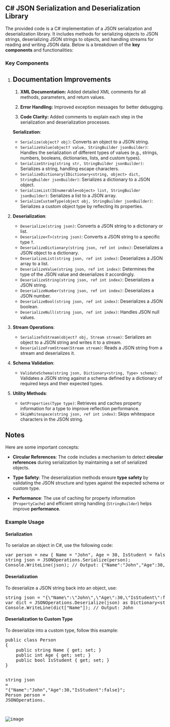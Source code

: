 <!-- Doc 2 is in language en-US. Optimizing Doc 2 for scanning, using lists and bold where appropriate, but keeping language en-US, and adding id attributes to every HTML element: --><h2 id="9tbfynt">C# JSON Serialization and Deserialization Library</h2>
<p id="9tbfynt">The provided code is a C# implementation of a JSON serialization and deserialization library. It includes methods for serializing objects to JSON strings, deserializing JSON strings to objects, and handling streams for reading and writing JSON data. Below is a breakdown of the <strong>key components</strong> and functionalities:</p>
<h3 id="oht0pwe">Key Components</h3>
<ol start="1" id="rle8n3">
<li id="15j611i">

<!-- Doc 2 is in language en-US. Optimizing Doc 2 for scanning, using lists and bold where appropriate, but keeping language en-US, and adding id attributes to every HTML element: --><h2 id="48ru0id">Documentation Improvements</h2>
<ol start="1" id="48ru0id">
<li id="uykyufm">
<p id="or0h0y"><strong>XML Documentation:</strong> Added detailed XML comments for all methods, parameters, and return values.</p>
</li>
<li id="9kfxgc">
<p id="us5zy5f"><strong>Error Handling:</strong> Improved exception messages for better debugging.</p>
</li>
<li id="1jhz2t">
<p id="t3dlc7q"><strong>Code Clarity:</strong> Added comments to explain each step in the serialization and deserialization processes.</p>
</li>
</ol>
    
<p id="bjmyhgb"><strong>Serialization</strong>:</p>
<ul id="axydcd">
<li id="4zbvr5o"><code id="ojrx0g">Serialize(object? obj)</code>: Converts an object to a JSON string.</li>
<li id="ajqeyp"><code id="sih6k7">SerializeValue(object? value, StringBuilder jsonBuilder)</code>: Handles the serialization of different types of values (e.g., strings, numbers, booleans, dictionaries, lists, and custom types).</li>
<li id="kldv429"><code id="mbfjupn">SerializeString(string str, StringBuilder jsonBuilder)</code>: Serializes a string, handling escape characters.</li>
<li id="d6mywk"><code id="lu36y5">SerializeDictionary(IDictionary&lt;string, object&gt; dict, StringBuilder jsonBuilder)</code>: Serializes a dictionary to a JSON object.</li>
<li id="fqq5zum"><code id="3x6dk0e">SerializeList(IEnumerable&lt;object&gt; list, StringBuilder jsonBuilder)</code>: Serializes a list to a JSON array.</li>
<li id="kyhqej"><code id="uyty8cw">SerializeCustomType(object obj, StringBuilder jsonBuilder)</code>: Serializes a custom object type by reflecting its properties.</li>
</ul>
</li>
<li id="15kk6ml">
<p id="gkhqy"><strong>Deserialization</strong>:</p>
<ul id="r9hnz5k">
<li id="1jeyu9l"><code id="2s8scy">Deserialize(string json)</code>: Converts a JSON string to a dictionary or list.</li>
<li id="2epztm"><code id="0r54p3p">Deserialize&lt;T&gt;(string json)</code>: Converts a JSON string to a specific type <code id="v2unw2h">T</code>.</li>
<li id="9gmk9u"><code id="8gry1bx">DeserializeDictionary(string json, ref int index)</code>: Deserializes a JSON object to a dictionary.</li>
<li id="yvbvhd"><code id="pt9069">DeserializeList(string json, ref int index)</code>: Deserializes a JSON array to a list.</li>
<li id="iutv4uo"><code id="b414bjq">DeserializeValue(string json, ref int index)</code>: Determines the type of the JSON value and deserializes it accordingly.</li>
<li id="9yw3ohf"><code id="vdgxm3">DeserializeString(string json, ref int index)</code>: Deserializes a JSON string.</li>
<li id="mgpbda"><code id="hukjgrkf">DeserializeNumber(string json, ref int index)</code>: Deserializes a JSON number.</li>
<li id="f3ax2"><code id="4s2it7h">DeserializeBool(string json, ref int index)</code>: Deserializes a JSON boolean.</li>
<li id="tzjcdw"><code id="fag5yds">DeserializeNull(string json, ref int index)</code>: Handles JSON null values.</li>
</ul>
</li>
<li id="hrkkx72">
<p id="b3e8b8"><strong>Stream Operations</strong>:</p>
<ul id="rbbtjh">
<li id="5qpyql4"><code id="u1nuejc">SerializeToStream(object? obj, Stream stream)</code>: Serializes an object to a JSON string and writes it to a stream.</li>
<li id="hq94brb"><code id="14dl6y">DeserializeFromStream(Stream stream)</code>: Reads a JSON string from a stream and deserializes it.</li>
</ul>
</li>
<li id="e525gj9">
<p id="uiltpzh"><strong>Schema Validation</strong>:</p>
<ul id="qohtsqr">
<li id="5nsk3pj"><code id="j1zvbbk">ValidateSchema(string json, Dictionary&lt;string, Type&gt; schema)</code>: Validates a JSON string against a schema defined by a dictionary of required keys and their expected types.</li>
</ul>
</li>
<li id="1fux77n">
<p id="7c94iyp"><strong>Utility Methods</strong>:</p>
<ul id="58ku5oc">
<li id="lbx8pl"><code id="4pocccl">GetProperties(Type type)</code>: Retrieves and caches property information for a type to improve reflection performance.</li>
<li id="oo5ot5"><code id="5sb0k4g">SkipWhitespace(string json, ref int index)</code>: Skips whitespace characters in the JSON string.</li>
</ul>
</li>
</ol>


<!-- Doc 2 is in language en-US. Optimizing Doc 2 for scanning, using lists and bold where appropriate, but keeping language en-US, and adding id attributes to every HTML element: --><h2 id="1n665x">Notes</h2>
<p id="1n665x">Here are some important concepts:</p>
<ul id="qpwvopf">
<li id="kg7w6t9">
    <p id="xmrfy2q"><strong>Circular References</strong>: The code includes a mechanism to detect <strong>circular references</strong> during serialization by maintaining a set of serialized objects.</p>
</li>
<li id="0k8z4b">
    <p id="1yn2wam"><strong>Type Safety</strong>: The deserialization methods ensure <strong>type safety</strong> by validating the JSON structure and types against the expected schema or custom type.</p>
</li>
<li id="wqtt73s">
    <p id="swlekl"><strong>Performance</strong>: The use of caching for property information (<code id="03s06rk">PropertyCache</code>) and efficient string handling (<code id="f6s7z0o">StringBuilder</code>) helps improve <strong>performance</strong>.</p>
</li>
</ul>
<!-- Doc 2 is in language en-US. Optimizing Doc 2 for scanning, using lists and bold where appropriate, but keeping language en-US, and adding id attributes to every HTML element: --><h3 id="5efnhh9">Example Usage</h3>

<h4 id="93nky5e">Serialization</h4>
<p id="wh8rgbd">To serialize an object in C#, use the following code:</p>
<pre id="8j3gwac">
<span id="blogbi"><span id="msimcol">var</span></span> person <span id="7pxaubd">=</span> <span id="1wsdjsa">new</span> <span id="xvvpir">{</span> Name <span id="jdklo95">=</span> <span id="6b4jehk">"John"</span><span id="f12uxu9">,</span> Age <span id="qrkwfdc">=</span> <span id="jxxs46">30</span><span id="kmjuvm">,</span> IsStudent <span id="be6sdh5">=</span> <span id="upnjhhw">false</span> <span id="hka8e7">}</span><span id="ezlwpgh">;</span>
<span id="r6cy6cvh"><span id="mz7tcv">string</span></span> json <span id="pyryul2">=</span> JSONOperations<span id="1afn5cq">.</span><span id="2e68p4">Serialize</span><span id="anfo65m">(</span>person<span id="bq1cu1e">)</span><span id="y5i2dn">;</span>
Console<span id="kqindc">.</span><span id="3c86o4">WriteLine</span><span id="x87bkqt">(</span>json<span id="0i1cmgs">)</span><span id="fveliuu">;</span> <span id="stmvjh7">// Output: {"Name":"John","Age":30,"IsStudent":false}</span>
</pre>

<h4 id="mk24ed5">Deserialization</h4>
<p id="pkd48lt">To deserialize a JSON string back into an object, use:</p>
<pre id="q8524u">
<span id="jm06q4q"><span id="n7utlig">string</span></span> json <span id="wmjtjpq">=</span> <span id="g4b72rk">"{\"Name\":\"John\",\"Age\":30,\"IsStudent\":false}"</span><span id="k9cinyn">;</span>
<span id="6bwruwm"><span id="6ap4r6c">var</span></span> dict <span id="zwcp8en">=</span> JSONOperations<span id="0e3e53">.</span><span id="zj2780i">Deserialize</span><span id="3lntwcl">(</span>json<span id="qz2evi8">)</span> <span id="w9bbp65">as</span> <span id="4a1mtjb">Dictionary<span id="6c4j5a">&lt;</span><span id="dp3x10v">string</span><span id="cssdzb8">,</span> <span id="jqs4mxk">object</span><span id="nefxd25">&gt;</span></span><span id="dp4n8ou">;</span>
Console<span id="jyfcl6p">.</span><span id="abybj06">WriteLine</span><span id="2r192j">(</span>dict<span id="u9npwo4">[</span><span id="bivus7g">"Name"</span><span id="reogtoi">]</span><span id="4za9sr">)</span><span id="p7gwopg">;</span> <span id="37r3exc">// Output: John</span>
</pre>

<h4 id="52sma5s">Deserialization to Custom Type</h4>
<p id="p5zutw9">To deserialize into a custom type, follow this example:</p>
<pre id="ynxhcdq">
<span id="hfqt3mg">public</span> <span id="xfvclv4">class</span> <span id="sdlyesr">Person</span>
<span id="c3l9dbc">{</span>
    <span id="46js5hs">public</span> <span id="ce6djpm"><span id="p899nuj">string</span></span> Name <span id="73k730u">{</span> <span id="10x92lc">get</span><span id="kfyg8xdg">;</span> <span id="snv5j1t">set</span><span id="fqboq6">;</span> <span id="n9357f5">}</span>
    <span id="xay014">public</span> <span id="l13dyr7"><span id="juyq65k">int</span></span> Age <span id="xq3d82r">{</span> <span id="hmgnyo4">get</span><span id="9e9c87q">;</span> <span id="g4dw75">set</span><span id="thf3q7">;</span> <span id="m45y5v">}</span>
    <span id="kj7lijq">public</span> <span id="qt0jnz"><span id="n3iana">bool</span></span> IsStudent <span id="ban6a5">{</span> <span id="mbtlm5">get</span><span id="wby0vcj">;</span> <span id="weh386i">set</span><span id="cwg9aqr">;</span> <span id="r8mza1a">}</span>
<span id="65a77h">}</span>

<span id="tbbrlvm"><span id="pw8b5cs">string</span></span> json <span id="azdzvu6">=</span> <span id="vrz7qji">"{\"Name\":\"John\",\"Age\":30,\"IsStudent\":false}"</span><span id="lb4ho3u">;</span>
Person person <span id="i82fna">=</span> JSONOperations<span id="gytiif">.</span>


![image](https://github.com/user-attachments/assets/b6d34d71-6ccc-4be1-8eef-8537938fd931)

